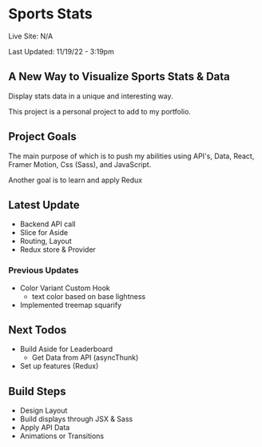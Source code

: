 # Sports Stats

Live Site: N/A

Last Updated: 11/19/22 - 3:19pm

## A New Way to Visualize Sports Stats & Data

Display stats data in a unique and interesting way.

This project is a personal project to add to my portfolio.

## Project Goals

The main purpose of which is to push my abilities using API's, Data, React, Framer Motion, Css (Sass), and JavaScript.

Another goal is to learn and apply Redux

## Latest Update

- Backend API call
- Slice for Aside
- Routing, Layout
- Redux store & Provider

### Previous Updates

- Color Variant Custom Hook
  - text color based on base lightness
- Implemented treemap squarify

## Next Todos

- Build Aside for Leaderboard
  - Get Data from API (asyncThunk)
- Set up features (Redux)

## Build Steps

- Design Layout
- Build displays through JSX & Sass
- Apply API Data
- Animations or Transitions
